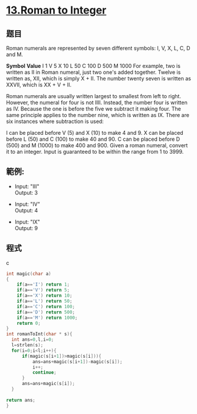 # [13.Roman to Integer](https://leetcode.com/problems/roman-to-integer/)

## 题目
Roman numerals are represented by seven different symbols: I, V, X, L, C, D and M.

**Symbol**       **Value**
I             1
V             5
X             10
L             50
C             100
D             500
M             1000
For example, two is written as II in Roman numeral, just two one's added together. Twelve is written as, XII, which is simply X + II. The number twenty seven is written as XXVII, which is XX + V + II.

Roman numerals are usually written largest to smallest from left to right. However, the numeral for four is not IIII. Instead, the number four is written as IV. Because the one is before the five we subtract it making four. The same principle applies to the number nine, which is written as IX. There are six instances where subtraction is used:

I can be placed before V (5) and X (10) to make 4 and 9. 
X can be placed before L (50) and C (100) to make 40 and 90. 
C can be placed before D (500) and M (1000) to make 400 and 900.
Given a roman numeral, convert it to an integer. Input is guaranteed to be within the range from 1 to 3999.

## 範例:

* Input: "III"     
  Output: 3    
  
* Input: "IV"   
  Output: 4    

* Input: "IX"    
  Output: 9    

## 程式
c
```c
int magic(char a)
{
    if(a=='I') return 1;
    if(a=='V') return 5;
    if(a=='X') return 10;
    if(a=='L') return 50;
    if(a=='C') return 100;
    if(a=='D') return 500;
    if(a=='M') return 1000;
    return 0;
}
int romanToInt(char * s){
  int ans=0,l,i=0;
  l=strlen(s);
  for(i=0;i<l;i++){
      if(magic(s[i+1])>magic(s[i])){
          ans=ans+magic(s[i+1])-magic(s[i]);
          i++;
          continue;
      }
      ans=ans+magic(s[i]);
  }
  
return ans;
}
```

